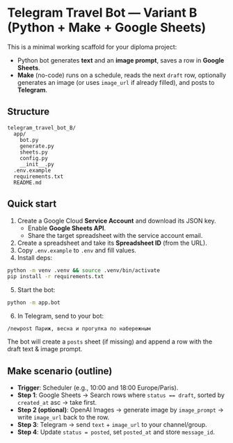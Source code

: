 # Telegram Travel Bot — Variant B (Python + Make + Google Sheets)

This is a minimal working scaffold for your diploma project:
- Python bot generates **text** and an **image prompt**, saves a row in **Google Sheets**.
- **Make** (no-code) runs on a schedule, reads the next `draft` row, optionally generates an image (or uses `image_url` if already filled), and posts to **Telegram**.

## Structure
```
telegram_travel_bot_B/
  app/
    bot.py
    generate.py
    sheets.py
    config.py
    __init__.py
  .env.example
  requirements.txt
  README.md
```

## Quick start
1) Create a Google Cloud **Service Account** and download its JSON key.
   - Enable **Google Sheets API**.
   - Share the target spreadsheet with the service account email.
2) Create a spreadsheet and take its **Spreadsheet ID** (from the URL).
3) Copy `.env.example` to `.env` and fill values.
4) Install deps:
```bash
python -m venv .venv && source .venv/bin/activate
pip install -r requirements.txt
```
5) Start the bot:
```bash
python -m app.bot
```
6) In Telegram, send to your bot:
```
/newpost Париж, весна и прогулка по набережным
```
The bot will create a `posts` sheet (if missing) and append a row with the draft text & image prompt.

## Make scenario (outline)
- **Trigger**: Scheduler (e.g., 10:00 and 18:00 Europe/Paris).
- **Step 1**: Google Sheets → Search rows where `status == draft`, sorted by `created_at` asc → take first.
- **Step 2 (optional)**: OpenAI Images → generate image by `image_prompt` → write `image_url` back to the row.
- **Step 3**: Telegram → send `text` + `image_url` to your channel/group.
- **Step 4**: Update `status = posted`, set `posted_at` and store `message_id`.
```

